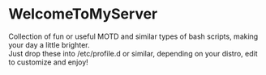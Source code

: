 WelcomeToMyServer
=================

Collection of fun or useful MOTD and similar types of bash scripts, making your day a little brighter.  
Just drop these into /etc/profile.d or similar, depending on your distro, edit to customize and enjoy!
